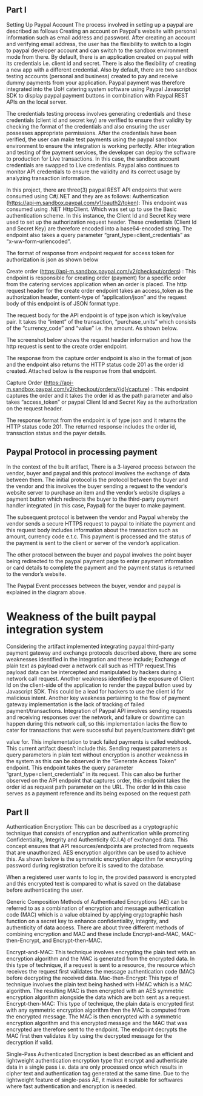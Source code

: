 ## Part I
Setting Up Paypal Account
The process involved in setting up a paypal are described as follows
Creating an account on Paypal's website with personal information such as email address and password.
After creating an account and verifying email address, the user has the flexibility to switch to a login to paypal developer account and can switch to the sandbox environment mode from there.
By default, there is an application created on paypal with its credentials i.e. client id and secret. There is also the flexibility of creating a new app with a different credential.
Also by default, there are two sandbox testing accounts (personal and business) created to pay and receive dummy payments from your application.
Paypal payment was therefore integrated into the UoH catering system software using Paypal Javascript SDK to display paypal payment buttons in combination with Paypal REST APIs on the local server.


The credentials testing process involves generating credentials and these credentials (client id and secret key) are verified to ensure their validity by checking the format of the credentials and also ensuring the user possesses appropriate permissions. After the credentials have been verified, the user can make test payments using the paypal sandbox environment to ensure the integration is working perfectly.
After integration and testing of the payment services, the developer can deploy the software to production for Live transactions. In this case, the sandbox account credentials are swapped to Live credentials.
Paypal also continues to monitor API credentials to ensure the validity and its correct usage by analyzing transaction information.

In this project, there are three(3) paypal REST API endpoints that were consumed using C#/.NET and they are as follows:
Authentication (https://api-m.sandbox.paypal.com/v1/oauth2/token): This endpoint was consumed using .NET HttpClient. Which was set up to use the Basic authentication scheme. In this instance, the Client Id and Secret Key were used to set up the authorization request header. These credentials (Client Id and Secret Key) are therefore encoded into a base64-encoded string. The endpoint also takes a query parameter “grant_type=client_credentials” as “x-ww-form-urlencoded”.




The format of response from endpoint request for access token for authorization is json as shown below



Create order (https://api-m.sandbox.paypal.com/v2/checkout/orders) : This endpoint is responsible for creating order (payment) for a specific order from the catering services application when an order is placed. The http request header for the create order endpoint takes an access_token as the authorization header, content-type of “application/json” and the request body of this endpoint is of JSON format type.

The request body for the API endpoint is of type json which is key/value pair. It takes the “intent” of the transaction, “purchase_units” which consists of the “currency_code” and “value” i.e. the amount. As shown below.





The screenshot below shows the request header information and how the http request is sent to the create order endpoint.


The response from the capture order endpoint is also in the format of json and the endpoint also returns the HTTP status code 201 as the order id created. Attached below is the response from that endpoint.



Capture Order (https://api-m.sandbox.paypal.com/v2/checkout/orders/{id}/capture) : This endpoint captures the order and it takes the order id as the path parameter and also takes “access_token” or paypal Client Id and Secret Key as the authorization on the request header.


The response format from the endpoint is of type json and it returns the HTTP status code
201. The returned response includes the order id, transaction status and the payer details.




## Paypal Protocol in processing payment
In the context of the built artifact, There is a 3-layered process between the vendor, buyer and paypal and this protocol involves the exchange of data between them. The initial protocol is the protocol between the buyer and the vendor and this involves the buyer sending a request to the vendor’s website server to purchase an item and the vendor’s website displays a payment button which redirects the buyer to the third-party payment handler integrated (in this case, Paypal) for the buyer to make payment.

The subsequent protocol is between the vendor and Paypal whereby the vendor sends a secure HTTPS request to paypal to initiate the payment and this request body includes information about the transaction such as amount, currency code e.t.c. This payment is processed and the status of the payment is sent to the client or server of the vendor’s application.

The other protocol between the buyer and paypal involves the point buyer being redirected to the paypal payment page to enter payment information or card details to complete the payment and the payment status is returned to the vendor’s website.



The Paypal Event processes between the buyer, vendor and paypal is explained in the diagram above.


# Weakness of the built paypal integration system

Considering the artifact implemented integrating paypal third-party payment gateway and exchange protocols described above, there are some weaknesses identified in the integration and these include;
Exchange of plain text as payload over a network call such as HTTP request.This payload data can be intercepted and manipulated by hackers during a network call request.
Another weakness identified is the exposure of Client Id on the client-side of the application to render the paypal button used by Javascript SDK. This could be a lead for hackers to use the client id for malicious intent.
Another key weakness pertaining to the flow of payment gateway implementation is the lack of tracking of failed payment/transactions. Integration of Paypal API involves sending requests and receiving responses over the network, and failure or downtime can happen during this network call, so this implementation lacks the flow to cater for transactions that were successful but payers/customers didn’t get

value for. This implementation to track failed payments is called webhook. This current artifact doesn’t include this.
Sending request parameters as query parameters in plain text without encryption is another weakness in the system as this can be observed in the “Generate Access Token” endpoint. This endpoint takes the query parameter “grant_type=client_credentials” in its request.
This can also be further observed on the API endpoint that captures order, this endpoint takes the order id as request path parameter on the URL. The order Id in this case serves as a payment reference and its being exposed on the request path


## Part II

Authentication Encryption: This can be described as a cryptographic technique that consists of encryption and authentication while promoting Confidentiality, Integrity and Authenticity (C.I.A) of exchanged data. This concept ensures that API resources/endpoints are protected from requests that are unauthorized. AES encryption algorithm can be used to achieve this. As shown below is the symmetric encryption algorithm for encrypting password during registration before it is saved to the database.


When a registered user wants to log in, the provided password is encrypted and this encrypted text is compared to what is saved on the database before authenticating the user.

Generic Composition Methods of Authenticated Encryptions (AE) can be referred to as a combination of encryption and message authentication code (MAC) which is a value obtained by applying cryptographic hash function on a secret key to enhance confidentiality, integrity, and authenticity of data access. There are about three different methods of combining encryption and MAC and these include Encrypt-and-MAC, MAC-then-Encrypt, and Encrypt-then-MAC.

Encrypt-and-MAC: This technique involves encrypting the plain text with an encryption algorithm and the MAC is generated from the encrypted data. In this type of technique, if a request is sent to a resource, the resource which receives the request first validates the message authentication code (MAC) before decrypting the received data.
Mac-then-Encrypt: This type of technique involves the plain text being hashed with HMAC which is a MAC algorithm. The resulting MAC is then encrypted with an AES symmetric encryption algorithm alongside the data which are both sent as a request.
Encrypt-then-MAC: This type of technique, the plain data is encrypted first with any symmetric encryption algorithm then the MAC is computed from the encrypted message. The MAC is then encrypted with a symmetric encryption algorithm and this encrypted message and the MAC that was encrypted are therefore sent to the endpoint. The endpoint decrypts the MAC first then validates it by using the decrypted message for the decryption if valid.




Single-Pass Authenticated Encryption is best described as an efficient and lightweight authentication encryption type that encrypt and authenticate data in a single pass i.e. data are only processed once which results in cipher text and authentication tag generated at the same time. Due to the lightweight feature of single-pass AE, it makes it suitable for softwares where fast authentication and encryption is needed.
